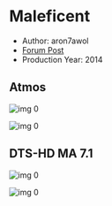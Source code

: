 # Maleficent

* Author: aron7awol
* [Forum Post](https://www.avsforum.com/threads/bass-eq-for-filtered-movies.2995212/post-58525760)
* Production Year: 2014

## Atmos

![img 0](https://i.imgur.com/FmLXvum.jpg)

![img 0](https://i.imgur.com/K0EEeD9.png)

## DTS-HD MA 7.1

![img 0](https://i.imgur.com/wdkZRjb.jpg)

![img 0](https://i.imgur.com/kfVpdlS.png)

